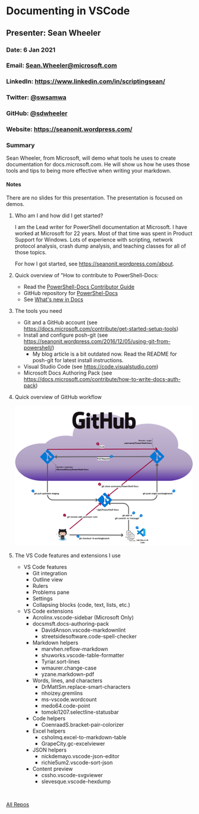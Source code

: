 # Documenting in VSCode
## Presenter: Sean Wheeler
### Date: 6 Jan 2021
### Email: Sean.Wheeler@microsoft.com
### LinkedIn: https://www.linkedin.com/in/scriptingsean/
### Twitter: [@swsamwa](https://twitter.com/swsamwa)
### GitHub: [@sdwheeler](https://github.com/sdwheeler)
### Website: https://seanonit.wordpress.com/
### Summary

Sean Wheeler, from Microsoft, will demo what tools he uses to create documentation for
docs.microsoft.com. He will show us how he uses those tools and tips to being more effective when
writing your markdown.

#### Notes

There are no slides for this presentation. The presentation is focused on demos.

1. Who am I and how did I get started?

   I am the Lead writer for PowerShell documentation at Microsoft. I have worked at Microsoft for 22
   years. Most of that time was spent in Product Support for Windows. Lots of experience with
   scripting, network protocol analysis, crash dump analysis, and teaching classes for all of those
   topics.

   For how I got started, see https://seanonit.wordpress.com/about.

1. Quick overview of "How to contribute to PowerShell-Docs:

   - Read the [PowerShell-Docs Contributor Guide](https://aka.ms/PSDocsContributor)
   - GitHub repository for [PowerShel-Docs](https://github.com/MicrosoftDocs/PowerShell-Docs)
   - See [What's new in Docs](https://aka.ms/WhatsNewInPSDocs)

1. The tools you need

   - Git and a GitHub account (see https://docs.microsoft.com/contribute/get-started-setup-tools)
   - Install and configure posh-git (see https://seanonit.wordpress.com/2016/12/05/using-git-from-powershell/)
     - My blog article is a bit outdated now. Read the README for posh-git for latest install instructions.
   - Visual Studio Code (see https://code.visualstudio.com)
   - Microsoft Docs Authoring Pack (see https://docs.microsoft.com/contribute/how-to-write-docs-auth-pack)

1. Quick overview of GitHub workflow

   ![GitHub Workflow](gitflow.png)

1. The VS Code features and extensions I use

   - VS Code features
     - Git integration
     - Outline view
     - Rulers
     - Problems pane
     - Settings
     - Collapsing blocks (code, text, lists, etc.)
   - VS Code extensions
     - Acrolinx.vscode-sidebar (Microsoft Only)
     - docsmsft.docs-authoring-pack
       - DavidAnson.vscode-markdownlint
       - streetsidesoftware.code-spell-checker
     - Markdown helpers
       - marvhen.reflow-markdown
       - shuworks.vscode-table-formatter
       - Tyriar.sort-lines
       - wmaurer.change-case
       - yzane.markdown-pdf
     - Words, lines, and characters
       - DrMattSm.replace-smart-characters
       - nhoizey.gremlins
       - ms-vscode.wordcount
       - medo64.code-point
       - tomoki1207.selectline-statusbar
     - Code helpers
       - CoenraadS.bracket-pair-colorizer
     - Excel helpers
       - csholmq.excel-to-markdown-table
       - GrapeCity.gc-excelviewer
     - JSON helpers
       - nickdemayo.vscode-json-editor
       - richie5um2.vscode-sort-json
     - Content preview
       - cssho.vscode-svgviewer
       - slevesque.vscode-hexdump

&nbsp;
&nbsp;

[All Repos](https://github.com/sdwheeler?tab=repositories)

